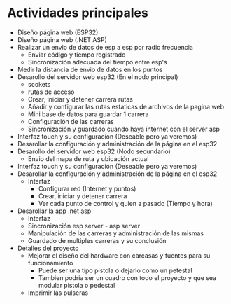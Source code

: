 # Actividades principales

- Diseño página web (ESP32)
- Diseño página web (.NET ASP)
- Realizar un envio de datos de esp a esp por radio frecuencia
  - Enviar código y tiempo registrado
  - Sincronización adecuada del tiempo entre esp's
- Medir la distancia de envio de datos en los puntos
- Desarollo del servidor web esp32 (En el nodo principal)
  - scokets
  - rutas de acceso
  - Crear, iniciar y detener carrera rutas
  - Añadir y configurar las rutas estaticas de archivos de la pagina web
  - Mini base de datos para guardar 1 carrera
  - Configuración de las carreras
  - Sincronización y guardado cuando haya internet con el server asp
- Interfaz touch y su configuración (Deseable pero ya veremos)
- Desarollar la configuración y administración de la página en el esp32
- Desarollo del servidor web esp32 (Nodo secundario)
  - Envio del mapa de ruta y ubicación actual
- Interfaz touch y su configuración (Deseable pero ya veremos)
- Desarollar la configuración y administración de la página en el esp32
  - Interfaz
    - Configurar red (Internet y puntos)
    - Crear, iniciar y detener carrera
    - Ver cada punto de control y quien a pasado (Tiempo y hora)
- Desarollar la app .net asp
  - Interfaz
  - Sincronización esp server - asp server
  - Manipulación de las carreras y administración de las mismas
  - Guardado de multiples carreras y su conclusión
- Detalles del proyecto
  - Mejorar el diseño del hardware con carcasas y fuentes para su funcionamiento
    - Puede ser una tipo pistola o dejarlo como un petestal
    - Tambien podria ser un cuadro con todo el proyecto y que sea modular pistola o pedestal
  - Imprimir las pulseras
